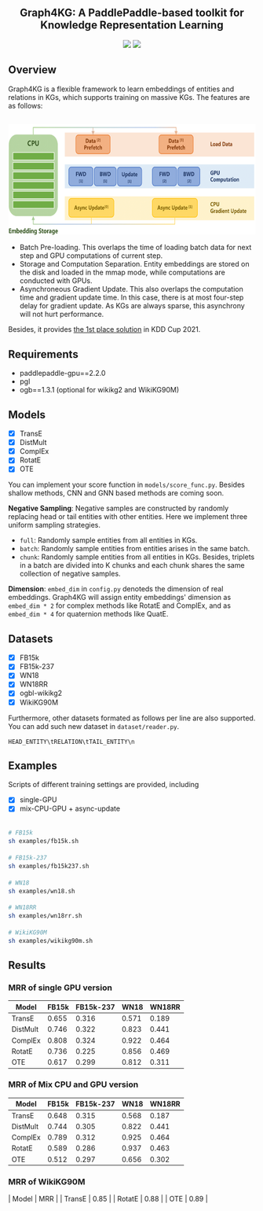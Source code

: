 <h2 align="center">Graph4KG: A PaddlePaddle-based toolkit for Knowledge Representation Learning</h2>
<p align="center">
  <a href="https://ogb.stanford.edu/docs/lsc/wikikg90mv2/"><img src="https://img.shields.io/badge/KDD--CUP-2021-brightgreen"></a>
  <a href="https://arxiv.org/abs/2107.01892"><img src="http://img.shields.io/badge/Paper-PDF-59d.svg"></a> 
  </a>
</p>

## Overview

Graph4KG is a flexible framework to learn embeddings of entities and relations in KGs, which supports training on massive KGs. The features are as follows:

<h2 align="center">
<img align="center"  src="./architecture.png" alt="architecture" width = "600" height = "225">
</h2>

- Batch Pre-loading. This overlaps the time of loading batch data for next step and GPU computations of current step.
- Storage and Computation Separation. Entity embeddings are stored on the disk and loaded in the mmap mode, while computations are conducted with GPUs. 
- Asynchroneous Gradient Update. This also overlaps the computation time and gradient update time. In this case, there is at most four-step delay for gradient update. As KGs are always sparse, this asynchrony will not hurt performance.

Besides, it provides [the 1st place solution](https://ogb.stanford.edu/kddcup2021/results/#final_wikikg90m) in KDD Cup 2021.


## Requirements

 - paddlepaddle-gpu==2.2.0
 - pgl
 - ogb==1.3.1 (optional for wikikg2 and WikiKG90M)

## Models

- [x] TransE 
- [x] DistMult
- [x] ComplEx
- [x] RotatE
- [x] OTE

You can implement your score function in ```models/score_func.py```. Besides shallow methods, CNN and GNN based methods are coming soon.

**Negative Sampling**: Negative samples are constructed by randomly replacing head or tail entities with other entities. Here we implement three uniform sampling strategies.
- ``full``: Randomly sample entities from all entities in KGs.
- ``batch``: Randomly sample entities from entities arises in the same batch.
- ``chunk``: Randomly sample entities from all entities in KGs. Besides, triplets in a batch are divided into K chunks and each chunk shares the same collection of negative samples.

**Dimension**: ``embed_dim`` in ``config.py`` denoteds the dimension of real embeddings. Graph4KG will assign entity embeddings' dimension as ``embed_dim * 2`` for complex methods like RotatE and ComplEx, and as ``embed_dim * 4`` for quaternion methods like QuatE.

## Datasets

- [x] FB15k
- [x] FB15k-237
- [x] WN18
- [x] WN18RR
- [x] ogbl-wikikg2
- [x] WikiKG90M

Furthermore, other datasets formated as follows per line are also supported. You can add such new dataset in ```dataset/reader.py```.
```text
HEAD_ENTITY\tRELATION\tTAIL_ENTITY\n
```

## Examples

Scripts of different training settings are provided, including 
- [x] single-GPU
- [x] mix-CPU-GPU + async-update

```bash

# FB15k
sh examples/fb15k.sh

# FB15k-237
sh examples/fb15k237.sh

# WN18
sh examples/wn18.sh

# WN18RR
sh examples/wn18rr.sh

# WikiKG90M
sh examples/wikikg90m.sh
```

## Results

### MRR of single GPU version

| Model | FB15k | FB15k-237 | WN18 | WN18RR |
| --- | --- | --- | --- | --- |
| TransE | 0.655 | 0.316 | 0.571 | 0.189 |
| DistMult | 0.746 | 0.322 | 0.823 | 0.441 | 
| ComplEx | 0.808 | 0.324 | 0.922 | 0.464 | 
| RotatE | 0.736 | 0.225 | 0.856 | 0.469 | 
| OTE | 0.617 | 0.299 | 0.812 | 0.311 | 

### MRR of Mix CPU and GPU version

| Model | FB15k | FB15k-237 | WN18 | WN18RR |
| --- | --- | --- | --- | --- |
| TransE | 0.648 | 0.315 | 0.568| 0.187 |
| DistMult | 0.744 | 0.305 | 0.822 | 0.441 | 
| ComplEx | 0.789 | 0.312 | 0.925 | 0.464 | 
| RotatE | 0.589 | 0.286 | 0.937 |  0.463 |
| OTE | 0.512 | 0.297 | 0.656 | 0.302 | 

### MRR of WikiKG90M
| Model | MRR |
| TransE | 0.85 |
| RotatE | 0.88 |
| OTE | 0.89 |

